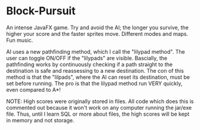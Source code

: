 # Block-Pursuit
An intense JavaFX game. Try and avoid the AI; the longer you survive, the higher your score and the faster sprites move. Different modes and maps. Fun music.

AI uses a new pathfinding method, which I call the "lilypad method". The user can toggle ON/OFF if the "lilypads" are visible. Bascially, the pathfinding works by
continuously checking if a path straight to the destination is safe and reassessing to a new destination. The con of this method is that the "lilpads", where the AI can reset 
its destination, must be set before running. The pro is that the lilypad method run VERY quickly, even compared to A*!


NOTE: High scores were originally stored in files. All code which does this is commented out because it won't work on any computer running the jar/exe file. Thus, until
I learn SQL or more about files, the high scores will be kept in memory and not storage.
